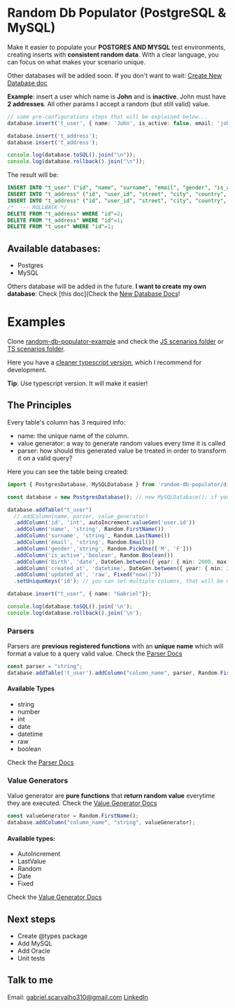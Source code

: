# Random Db Populator (PostgreSQL & MySQL)

Make it easier to populate your **POSTGRES AND MYSQL** test environments, creating inserts with **consistent random data**. With a clear language, you can focus on what makes your scenario unique.

Other databases will be added soon. If you don't want to wait: [Create New Database doc](https://github.com/gabrielscarvalho/random-db-populator/blob/master/docs/NewDatabase.md)

**Example**: insert a user which name is **John** and is **inactive**. John must have **2 addresses**.
All other params I accept a random (but still valid) value.

```typescript
// some pre-configurations steps that will be explained below...
database.insert('t_user', { name: 'John', is_active: false, email: 'john@doe.com' });

database.insert('t_address');
database.insert('t_address');

console.log(database.toSQL().join("\n"));
console.log(database.rollback().join("\n"));
```

The result will be:

```sql
INSERT INTO "t_user" ("id", "name", "surname", "email", "gender", "is_active", "birth", "created_at", "updated_at") VALUES (1, 'John', 'Bryant', 'john@doe.com', 'M', false, '2001-12-03', '2019-05-18 06:21:46', now());
INSERT INTO "t_address" ("id", "user_id", "street", "city", "country", "postcode", "phone", "receiver_name") VALUES (1, 1, 'Mofup Mill', 'Zadowwip', 'Congo - Brazzaville', '11216-075', '86 0451-9903', 'Norman Jackson');
INSERT INTO "t_address" ("id", "user_id", "street", "city", "country", "postcode", "phone", "receiver_name") VALUES (2, 1, 'Hepvep Grove', 'Jellebo', 'Puerto Rico', '05799-907', '36 3499-6594', 'Lucas Norris');
/*  --- ROLLBACK */ 
DELETE FROM "t_address" WHERE "id"=2;
DELETE FROM "t_address" WHERE "id"=1;
DELETE FROM "t_user" WHERE "id"=1;
```
## Available databases:

- Postgres
- MySQL

Others database will be added in the future.
**I want to create my own database**: Check [this doc](Check the [New Database Docs](https://github.com/gabrielscarvalho/random-db-populator/blob/master/docs/NewDatabase.md)!



# Examples

Clone [random-db-populator-example](https://github.com/gabrielscarvalho/random-db-populator-example) and check the [JS scenarios folder](https://github.com/gabrielscarvalho/random-db-populator-example/tree/master/scenarios) or [TS scenarios folder](https://github.com/gabrielscarvalho/random-db-populator-example/tree/master/scenarios-ts).

Here you have a [cleaner typescript version](https://github.com/gabrielscarvalho/random-db-populator-example/tree/master/ts-organized-example), which I recommend for development.


**Tip**: Use typescript version. It will make it easier!


## The Principles

Every table's column has 3 required info:

- name: the unique name of the column.
- value generator: a way to generate random values every time it is called
- parser: how should this generated value be treated in order to transform it on a valid query?

Here you can see the table being created:

```typescript
import { PostgresDatabase, MySQLDatabase } from 'random-db-populator/dist/index';

const database = new PostgresDatabase(); // new MySQLDatabase(); if you want to use as MySQL! 

database.addTable("t_user")
  //.addColumn(name, parser, value_generator)
  .addColumn('id', 'int', autoIncrement.valueGen('user.id'))
  .addColumn('name', 'string', Random.FirstName())
  .addColumn('surname', 'string', Random.LastName())
  .addColumn('email', 'string', Random.Email())
  .addColumn('gender','string', Random.PickOne(['M', 'F']))
  .addColumn('is_active','boolean', Random.Boolean())
  .addColumn('birth', 'date', DateGen.between({ year: { min: 2000, max: 2005 }}))
  .addColumn('created_at', 'datetime', DateGen.between({ year: { min: 2019, max: 2020 }}))
  .addColumn('updated_at', 'raw', Fixed("now()"))
  .setUniqueKeys('id'); // you can set multiple columns, that will be used at rollback process.

database.insert("t_user", { name: "Gabriel"});

console.log(database.toSQL().join('\n');
console.log(database.rollback().join('\n');

```

### Parsers

Parsers are **previous registered functions** with an **unique name** which will format a value to a query valid value.
Check the [Parser Docs](https://github.com/gabrielscarvalho/random-db-populator/blob/master/docs/Parser.md)

```typescript
const parser = "string";
database.addTable('t_user').addColumn("column_name", parser, Random.FirstName());
```

#### Available Types

* string
* number
* int
* date
* datetime
* raw
* boolean

Check the [Parser Docs](https://github.com/gabrielscarvalho/random-db-populator/blob/master/docs/Parser.md)


### Value Generators

Value generator are **pure functions** that **return random value** everytime they are executed.
Check the [Value Generator Docs](https://github.com/gabrielscarvalho/random-db-populator/blob/master/docs/ValueGenerator.md)

```typescript
const valueGenerator = Random.FirstName();
database.addColumn("column_name", "string", valueGenerator);
```

#### Available types:
* AutoIncrement
* LastValue
* Random
* Date 
* Fixed

Check the [Value Generator Docs](https://github.com/gabrielscarvalho/random-db-populator/blob/master/docs/ValueGenerator.md)


## Next steps

- Create @types package
- Add MySQL
- Add Oracle
- Unit tests

## Talk to me

Email: gabriel.scarvalho310@gmail.com
[LinkedIn](https://www.linkedin.com/in/gabriel-santos-carvalho-3b1978142/)
